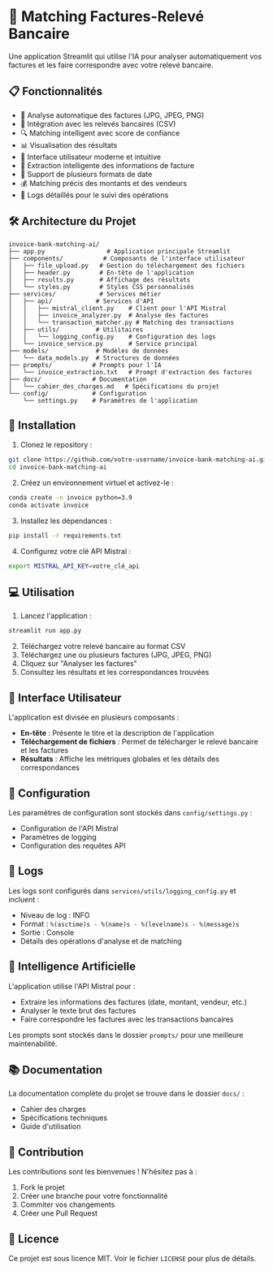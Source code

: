 # 🏦 Matching Factures-Relevé Bancaire

Une application Streamlit qui utilise l'IA pour analyser automatiquement vos factures et les faire correspondre avec votre relevé bancaire.

## 📋 Fonctionnalités

- 📄 Analyse automatique des factures (JPG, JPEG, PNG)
- 🏦 Intégration avec les relevés bancaires (CSV)
- 🔍 Matching intelligent avec score de confiance
- 📊 Visualisation des résultats
- 🎨 Interface utilisateur moderne et intuitive
- 🤖 Extraction intelligente des informations de facture
- 📅 Support de plusieurs formats de date
- 💰 Matching précis des montants et des vendeurs
- 📝 Logs détaillés pour le suivi des opérations

## 🛠️ Architecture du Projet

```
invoice-bank-matching-ai/
├── app.py                 # Application principale Streamlit
├── components/           # Composants de l'interface utilisateur
│   ├── file_upload.py   # Gestion du téléchargement des fichiers
│   ├── header.py        # En-tête de l'application
│   ├── results.py       # Affichage des résultats
│   └── styles.py        # Styles CSS personnalisés
├── services/            # Services métier
│   ├── api/            # Services d'API
│   │   ├── mistral_client.py    # Client pour l'API Mistral
│   │   ├── invoice_analyzer.py  # Analyse des factures
│   │   └── transaction_matcher.py # Matching des transactions
│   ├── utils/          # Utilitaires
│   │   └── logging_config.py    # Configuration des logs
│   └── invoice_service.py       # Service principal
├── models/             # Modèles de données
│   └── data_models.py  # Structures de données
├── prompts/           # Prompts pour l'IA
│   └── invoice_extraction.txt   # Prompt d'extraction des factures
├── docs/              # Documentation
│   └── cahier_des_charges.md   # Spécifications du projet
└── config/            # Configuration
    └── settings.py    # Paramètres de l'application
```

## 🚀 Installation

1. Clonez le repository :
```bash
git clone https://github.com/votre-username/invoice-bank-matching-ai.git
cd invoice-bank-matching-ai
```

2. Créez un environnement virtuel et activez-le :
```bash
conda create -n invoice python=3.9
conda activate invoice
```

3. Installez les dépendances :
```bash
pip install -r requirements.txt
```

4. Configurez votre clé API Mistral :
```bash
export MISTRAL_API_KEY=votre_clé_api
```

## 💻 Utilisation

1. Lancez l'application :
```bash
streamlit run app.py
```

2. Téléchargez votre relevé bancaire au format CSV
3. Téléchargez une ou plusieurs factures (JPG, JPEG, PNG)
4. Cliquez sur "Analyser les factures"
5. Consultez les résultats et les correspondances trouvées

## 🎨 Interface Utilisateur

L'application est divisée en plusieurs composants :

- **En-tête** : Présente le titre et la description de l'application
- **Téléchargement de fichiers** : Permet de télécharger le relevé bancaire et les factures
- **Résultats** : Affiche les métriques globales et les détails des correspondances

## 🔧 Configuration

Les paramètres de configuration sont stockés dans `config/settings.py` :
- Configuration de l'API Mistral
- Paramètres de logging
- Configuration des requêtes API

## 📝 Logs

Les logs sont configurés dans `services/utils/logging_config.py` et incluent :
- Niveau de log : INFO
- Format : `%(asctime)s - %(name)s - %(levelname)s - %(message)s`
- Sortie : Console
- Détails des opérations d'analyse et de matching

## 🤖 Intelligence Artificielle

L'application utilise l'API Mistral pour :
- Extraire les informations des factures (date, montant, vendeur, etc.)
- Analyser le texte brut des factures
- Faire correspondre les factures avec les transactions bancaires

Les prompts sont stockés dans le dossier `prompts/` pour une meilleure maintenabilité.

## 📚 Documentation

La documentation complète du projet se trouve dans le dossier `docs/` :
- Cahier des charges
- Spécifications techniques
- Guide d'utilisation

## 🤝 Contribution

Les contributions sont les bienvenues ! N'hésitez pas à :
1. Fork le projet
2. Créer une branche pour votre fonctionnalité
3. Commiter vos changements
4. Créer une Pull Request

## 📄 Licence

Ce projet est sous licence MIT. Voir le fichier `LICENSE` pour plus de détails.